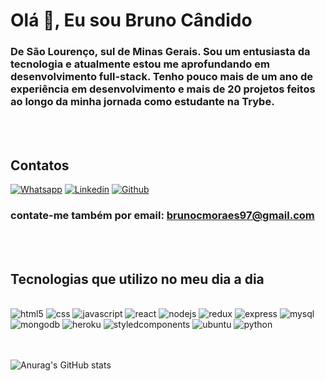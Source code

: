 # Olá 👋, Eu sou Bruno Cândido
### De São Lourenço, sul de Minas Gerais. Sou um entusiasta da tecnologia e atualmente estou me aprofundando em desenvolvimento full-stack. Tenho pouco mais de um ano de experiência em desenvolvimento e mais de 20 projetos feitos ao longo da minha jornada como estudante na Trybe.
<br/>
<br/>

## Contatos

[![Whatsapp](https://img.shields.io/badge/WhatsApp-25D366?style=for-the-badge&logo=whatsapp&logoColor=white)](https://api.whatsapp.com/send?phone=5535988196563&text=)
[![Linkedin](https://img.shields.io/badge/LinkedIn-0077B5?style=for-the-badge&logo=linkedin&logoColor=white)](https://www.linkedin.com/in/brunocandido-developer/)
[![Github](https://img.shields.io/badge/GitHub-100000?style=for-the-badge&logo=github&logoColor=white)](https://github.com/brunocdeveloper)
### contate-me também por email: brunocmoraes97@gmail.com


<br/>
<br/>


## Tecnologias que utilizo no meu dia a dia

<br>

<div style="display: inline_block">
  <img alt="html5" src="https://img.shields.io/badge/HTML5-E34F26?style=for-the-badge&logo=html5&logoColor=white"/>
  <img alt="css" src="https://img.shields.io/badge/CSS3-1572B6?style=for-the-badge&logo=css3&logoColor=white"/>
  <img alt="javascript" src="https://img.shields.io/badge/JavaScript-323330?style=for-the-badge&logo=javascript&logoColor=F7DF1E"/>
  <img alt="react" src="https://img.shields.io/badge/React-20232A?style=for-the-badge&logo=react&logoColor=61DAFB"/>
  <img alt="nodejs" src="https://img.shields.io/badge/Node.js-43853D?style=for-the-badge&logo=node.js&logoColor=white"/>
  <img alt="redux" src="https://img.shields.io/badge/Redux-593D88?style=for-the-badge&logo=redux&logoColor=white"/>
  <img alt="express" src="https://img.shields.io/badge/Express.js-404D59?style=for-the-badge"/>
  <img alt="mysql" src="https://img.shields.io/badge/MySQL-00000F?style=for-the-badge&logo=mysql&logoColor=white"/>
  <img alt="mongodb" src="https://img.shields.io/badge/MongoDB-4EA94B?style=for-the-badge&logo=mongodb&logoColor=white"/>
  <img alt="heroku" src="https://img.shields.io/badge/Heroku-430098?style=for-the-badge&logo=heroku&logoColor=white"/>
  <img alt="styledcomponents" src="https://img.shields.io/badge/styled--components-DB7093?style=for-the-badge&logo=styled-components&logoColor=white"/>
  <img alt="ubuntu" src="https://img.shields.io/badge/Ubuntu-E95420?style=for-the-badge&logo=ubuntu&logoColor=white"/>
  <img alt="python" src="https://img.shields.io/badge/Python-14354C?style=for-the-badge&logo=python&logoColor=white"/>
</div>

<br/>
<br/>

![Anurag's GitHub stats](https://github-readme-stats.vercel.app/api?username=brunocdeveloper&show_icons=true&theme=tokyonight)

